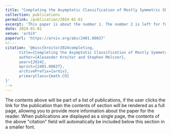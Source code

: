 ```yaml
---
title: "Completing the Asymptotic Classification of Mostly Symmetric Short Step Walks in an Orthant"
collection: publications
permalink: /publication/2024-01-01
excerpt: 'This paper is about the number 1. The number 2 is left for future work.'
date: 2024-01-01
venue: 'arXiV'
paperurl: 'https://arxiv.org/abs/2401.00837'
<!---
citation: '@misc{kroitor2024completing,
      title={Completing the Asymptotic Classification of Mostly Symmetric Short Step Walks in an Orthant}, 
      author={Alexander Kroitor and Stephen Melczer},
      year={2024},
      eprint={2401.00837},
      archivePrefix={arXiv},
      primaryClass={math.CO}
}'
-->
---
```


The contents above will be part of a list of publications, if the user clicks the link for the publication than the contents of section will be rendered as a full page, allowing you to provide more information about the paper for the reader. When publications are displayed as a single page, the contents of the above "citation" field will automatically be included below this section in a smaller font.


